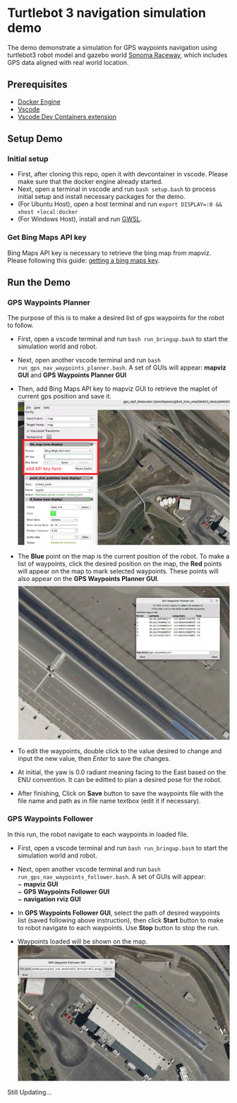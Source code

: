 # Turtlebot 3 navigation simulation demo
The demo demonstrate a simulation for GPS waypoints navigation using turtlebot3 robot model and gazebo world [Sonoma Raceway](https://docs.px4.io/v1.13/en/simulation/gazebo.html), which includes GPS data aligned with real world location.

## Prerequisites
* [Docker Engine](https://docs.docker.com/engine/install/)
* [Vscode](https://code.visualstudio.com/download)
* [Vscode Dev Containers extension](vscode:extension/ms-vscode-remote.remote-containers)


## Setup Demo

### Initial setup
* First, after cloning this repo, open it with devcontainer in vscode. Please make sure that the docker engine already started.
* Next, open a terminal in vscode and run `bash setup.bash` to process initial setup and install necessary packages for the demo.
* (For Ubuntu Host), open a host terminal and run `export DISPLAY=:0 && xhost +local:docker`
* (For Windows Host), install and run [GWSL](https://apps.microsoft.com/detail/9NL6KD1H33V3?launch=true&mode=full&hl=en-us&gl=kr&referrer=bingwebsearch&ocid=bingwebsearch).

### Get Bing Maps API key
Bing Maps API key is necessary to retrieve the bing map from mapviz. Please following this guide: [getting a bing maps key](https://learn.microsoft.com/en-us/bingmaps/getting-started/bing-maps-dev-center-help/getting-a-bing-maps-key).

## Run the Demo

### GPS Waypoints Planner
The purpose of this is to make a desired list of gps waypoints for the robot to follow.

* First, open a vscode terminal and run `bash run_bringup.bash` to start the simulation world and robot.
* Next, open another vscode terminal and run `bash run_gps_nav_waypoints_planner.bash`. A set of GUIs will appear: **mapviz GUI** and **GPS Waypoints Planner GUI**

* Then, add Bing Maps API key to mapviz GUI to retrieve the maplet of current gps position and save it. \
![Add API Key](image/add_api_key.png)
* The **Blue** point on the map is the current position of the robot. To make a list of waypoints, click the desired position on the map, the **Red** points will appear on the map to mark selected waypoints. These points will also appear on the **GPS Waypoints Planner GUI**. \
![Waypoints Selection](image/waypoints_selection.png)
* To edit the waypoints, double click to the value desired to change and input the new value, then *Enter* to save the changes.
* At initial, the yaw is 0.0 radiant meaning facing to the East based on the ENU convention. It can be editted to plan a desired pose for the robot.
* After finishing, Click on **Save** button to save the waypoints file with the file name and path as in file name textbox (edit it if necessary).

### GPS Waypoints Follower
In this run, the robot navigate to each waypoints in loaded file.

* First, open a vscode terminal and run `bash run_bringup.bash` to start the simulation world and robot.
* Next, open another vscode terminal and run `bash run_gps_nav_waypoints_follower.bash`. A set of GUIs will appear: \
~ **mapviz GUI** \
~ **GPS Waypoints Follower GUI** \
~ **navigation rviz GUI**

* In **GPS Waypoints Follower GUI**, select the path of desired waypoints list (saved following above instruction), then click **Start** button to make to robot navigate to each waypoints. Use **Stop** button to stop the run.
* Waypoints loaded will be shown on the map.\
![Waypoints Follower](image/waypoints_follower.png)

Still Updating...






